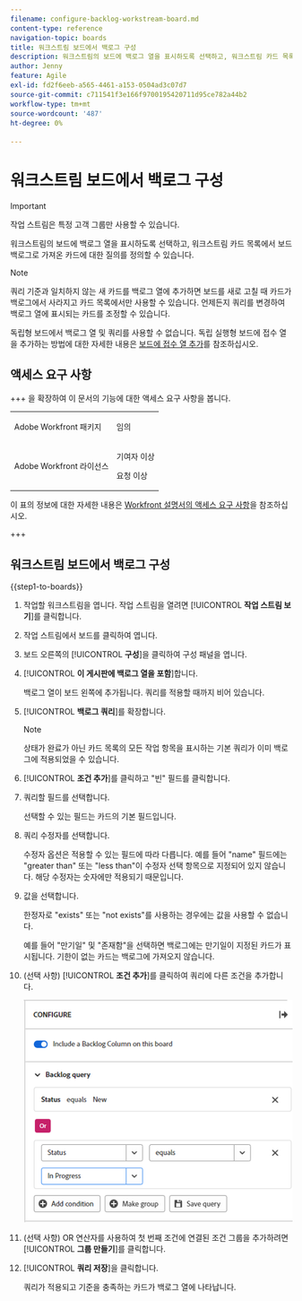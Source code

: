 ```yaml
---
filename: configure-backlog-workstream-board.md
content-type: reference
navigation-topic: boards
title: 워크스트림 보드에서 백로그 구성
description: 워크스트림의 보드에 백로그 열을 표시하도록 선택하고, 워크스트림 카드 목록에서 보드 백로그로 가져온 카드에 대한 질의를 정의할 수 있습니다.
author: Jenny
feature: Agile
exl-id: fd2f6eeb-a565-4461-a153-0504ad3c07d7
source-git-commit: c711541f3e166f9700195420711d95ce782a44b2
workflow-type: tm+mt
source-wordcount: '487'
ht-degree: 0%

---
```


# 워크스트림 보드에서 백로그 구성

>[!IMPORTANT]
>
>작업 스트림은 특정 고객 그룹만 사용할 수 있습니다.

워크스트림의 보드에 백로그 열을 표시하도록 선택하고, 워크스트림 카드 목록에서 보드 백로그로 가져온 카드에 대한 질의를 정의할 수 있습니다.

>[!NOTE]
>
>쿼리 기준과 일치하지 않는 새 카드를 백로그 열에 추가하면 보드를 새로 고칠 때 카드가 백로그에서 사라지고 카드 목록에서만 사용할 수 있습니다. 언제든지 쿼리를 변경하여 백로그 열에 표시되는 카드를 조정할 수 있습니다.

독립형 보드에서 백로그 열 및 쿼리를 사용할 수 없습니다. 독립 실행형 보드에 접수 열을 추가하는 방법에 대한 자세한 내용은 [보드에 접수 열 추가](/help/quicksilver/agile/use-boards-agile-planning-tools/add-intake-column-to-board.md)를 참조하십시오.

## 액세스 요구 사항

+++ 을 확장하여 이 문서의 기능에 대한 액세스 요구 사항을 봅니다.

<table style="table-layout:auto"> 
 <col> 
 <col> 
 <tbody> 
  <tr> 
   <td role="rowheader">Adobe Workfront 패키지</td> 
   <td> <p>임의</p> </td> 
  </tr> 
  <tr> 
   <td role="rowheader">Adobe Workfront 라이선스</td> 
   <td> 
   <p>기여자 이상</p> 
   <p>요청 이상</p>
   </td> 
  </tr> 
 </tbody> 
</table>

이 표의 정보에 대한 자세한 내용은 [Workfront 설명서의 액세스 요구 사항](/help/quicksilver/administration-and-setup/add-users/access-levels-and-object-permissions/access-level-requirements-in-documentation.md)을 참조하십시오.

+++

## 워크스트림 보드에서 백로그 구성

{{step1-to-boards}}

1. 작업할 워크스트림을 엽니다. 작업 스트림을 열려면 [!UICONTROL **작업 스트림 보기**]&#x200B;를 클릭합니다.
1. 작업 스트림에서 보드를 클릭하여 엽니다.
1. 보드 오른쪽의 [!UICONTROL **구성**]&#x200B;을 클릭하여 구성 패널을 엽니다.
1. [!UICONTROL **이 게시판에 백로그 열을 포함**]&#x200B;합니다.

   백로그 열이 보드 왼쪽에 추가됩니다. 쿼리를 적용할 때까지 비어 있습니다.

1. [!UICONTROL **백로그 쿼리**]&#x200B;를 확장합니다.

   >[!NOTE]
   >
   >상태가 완료가 아닌 카드 목록의 모든 작업 항목을 표시하는 기본 쿼리가 이미 백로그에 적용되었을 수 있습니다.

1. [!UICONTROL **조건 추가**]&#x200B;를 클릭하고 &quot;빈&quot; 필드를 클릭합니다.
1. 쿼리할 필드를 선택합니다.

   선택할 수 있는 필드는 카드의 기본 필드입니다.

1. 쿼리 수정자를 선택합니다.

   수정자 옵션은 적용할 수 있는 필드에 따라 다릅니다. 예를 들어 &quot;name&quot; 필드에는 &quot;greater than&quot; 또는 &quot;less than&quot;이 수정자 선택 항목으로 지정되어 있지 않습니다. 해당 수정자는 숫자에만 적용되기 때문입니다.

1. 값을 선택합니다.

   한정자로 &quot;exists&quot; 또는 &quot;not exists&quot;를 사용하는 경우에는 값을 사용할 수 없습니다.

   예를 들어 &quot;만기일&quot; 및 &quot;존재함&quot;을 선택하면 백로그에는 만기일이 지정된 카드가 표시됩니다. 기한이 없는 카드는 백로그에 가져오지 않습니다.

1. (선택 사항) [!UICONTROL **조건 추가**]&#x200B;를 클릭하여 쿼리에 다른 조건을 추가합니다.

   ![백로그 쿼리](assets/backlog-query-wrkstrm-board.png)

1. (선택 사항) OR 연산자를 사용하여 첫 번째 조건에 연결된 조건 그룹을 추가하려면 [!UICONTROL **그룹 만들기**]&#x200B;를 클릭합니다.
1. [!UICONTROL **쿼리 저장**]&#x200B;을 클릭합니다.

   쿼리가 적용되고 기준을 충족하는 카드가 백로그 열에 나타납니다.
